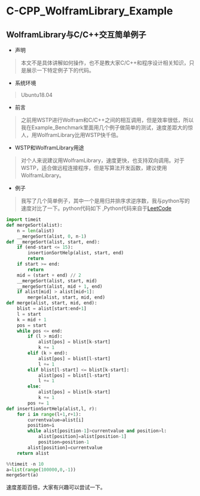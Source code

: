 # C-CPP_WolframLibrary_Example
## WolframLibrary与C/C++交互简单例子
* 声明 
> 本文不是具体讲解如何操作，也不是教大家C/C++和程序设计相关知识，只是展示一下特定例子下的代码。
* 系统环境
> Ubuntu18.04
* 前言
> 之前用WSTP进行Wolfram和C/C++之间的相互调用，但是效率很低，所以我在Example_Benchmark里面用几个例子做简单的测试，速度差距大的惊人，用WolframLibrary比用WSTP快千倍。 

* WSTP和WolframLibrary用途
> 对个人来说建议用WolframLibrary，速度更快，也支持双向调用。对于WSTP，适合做远程连接程序，但是写算法开发函数，建议使用WolframLibrary。

* 例子
> 我写了几个简单例子，其中一个是用归并排序求逆序数，我与python写的速度对比了一下。python代码如下 ,Python代码来自于[LeetCode](https://zhuanlan.zhihu.com/p/40695917)

```  Python
import timeit
def mergeSort(alist):
    n = len(alist)
    __mergeSort(alist, 0, n-1)
def __mergeSort(alist, start, end):
    if (end-start <= 15):
        insertionSortHelp(alist, start, end)
        return
    if start >= end:
        return
    mid = (start + end) // 2
    __mergeSort(alist, start, mid)
    __mergeSort(alist, mid + 1, end)
    if alist[mid] > alist[mid+1]:
        merge(alist, start, mid, end)
def merge(alist, start, mid, end):
    blist = alist[start:end+1]
    l = start
    k = mid + 1
    pos = start
    while pos <= end:
        if (l > mid):
            alist[pos] = blist[k-start]
            k += 1
        elif (k > end):
            alist[pos] = blist[l-start]
            l += 1
        elif blist[l-start] <= blist[k-start]:
            alist[pos] = blist[l-start]
            l += 1
        else:
            alist[pos] = blist[k-start]
            k += 1
        pos += 1
def insertionSortHelp(alist,l, r):
    for i in range(l+1,r+1):
        currentvalue=alist[i]
        position=i
        while alist[position-1]>currentvalue and position>l:
            alist[position]=alist[position-1]
            position=position-1
        alist[position]=currentvalue
    return alist
``` 
``` Python
%%timeit -n 10
a=list(range(100000,0,-1))
mergeSort(a)
``` 
速度差距百倍，大家有兴趣可以尝试一下。
